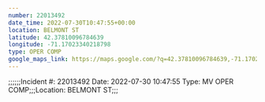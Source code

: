 ```yaml
---
number: 22013492
date_time: 2022-07-30T10:47:55+00:00
location: BELMONT ST
latitude: 42.37810096784639
longitude: -71.17023340218798
type: OPER COMP
google_maps_link: https://maps.google.com/?q=42.37810096784639,-71.17023340218798
---
```


;;;;;;Incident #: 22013492  Date: 2022-07-30 10:47:55   Type: MV OPER COMP;;;Location: BELMONT ST;;;
